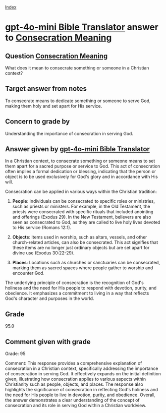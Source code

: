 
[Index](../../index.md)
# [gpt-4o-mini Bible Translator](../../answering_models/gpt-4o-mini_Bible_Translator.md) answer to [Consecration Meaning](../../questions/Consecration_Meaning.md)

## Question [Consecration Meaning](../../questions/Consecration_Meaning.md)
What does it mean to consecrate something or someone in a Christian context?

## Target answer from notes
To consecrate means to dedicate something or someone to serve God, making them holy and set apart for His service.

## Concern to grade by
Understanding the importance of consecration in serving God.

## Answer given by [gpt-4o-mini Bible Translator](../../answering_models/gpt-4o-mini_Bible_Translator.md)
In a Christian context, to consecrate something or someone means to set them apart for a sacred purpose or service to God. This act of consecration often implies a formal dedication or blessing, indicating that the person or object is to be used exclusively for God's glory and in accordance with His will.

Consecration can be applied in various ways within the Christian tradition:

1. **People**: Individuals can be consecrated to specific roles or ministries, such as priests or ministers. For example, in the Old Testament, the priests were consecrated with specific rituals that included anointing and offerings (Exodus 29). In the New Testament, believers are also seen as consecrated to God, as they are called to live holy lives devoted to His service (Romans 12:1).

2. **Objects**: Items used in worship, such as altars, vessels, and other church-related articles, can also be consecrated. This act signifies that these items are no longer just ordinary objects but are set apart for divine use (Exodus 30:22-29).

3. **Places**: Locations such as churches or sanctuaries can be consecrated, marking them as sacred spaces where people gather to worship and encounter God.

The underlying principle of consecration is the recognition of God's holiness and the need for His people to respond with devotion, purity, and obedience. It emphasizes a commitment to living in a way that reflects God's character and purposes in the world.

## Grade
95.0

## Comment given with grade
Grade: 95

Comment: This response provides a comprehensive explanation of consecration in a Christian context, specifically addressing the importance of consecration in serving God. It effectively expands on the initial definition given, illustrating how consecration applies to various aspects within Christianity such as people, objects, and places. The response also highlights the significance of consecration in reflecting God's holiness and the need for His people to live in devotion, purity, and obedience. Overall, the answer demonstrates a clear understanding of the concept of consecration and its role in serving God within a Christian worldview.
